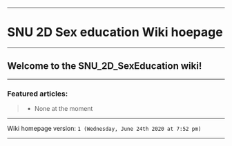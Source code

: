 
***

# SNU 2D Sex education Wiki hoepage

***

## Welcome to the SNU_2D_SexEducation wiki!

***

### Featured articles:

> * None at the moment

***

Wiki homepage version: `1 (Wednesday, June 24th 2020 at 7:52 pm)`

***
